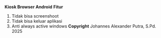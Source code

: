 **Kiosk Browser Android**
**Fitur**
1. Tidak bisa screenshoot
2. Tidak bisa keluar aplikasi
3. Anti always active windows
**Copyright** Johannes Alexander Putra, S.Pd. 2025
